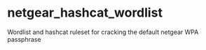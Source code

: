 # netgear_hashcat_wordlist
Wordlist and hashcat ruleset for cracking the default netgear WPA passphrase
